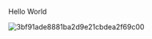 Hello World

![3bf91ade8881ba2d9e21cbdea2f69c00](https://github.com/user-attachments/assets/1c69eb47-ef42-43fb-81dd-0fd57d2c44d1)

